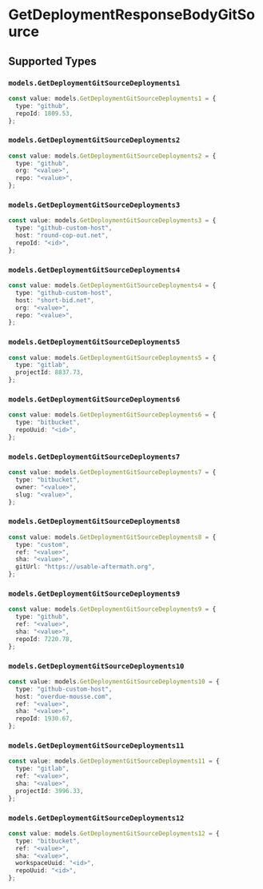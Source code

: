 # GetDeploymentResponseBodyGitSource


## Supported Types

### `models.GetDeploymentGitSourceDeployments1`

```typescript
const value: models.GetDeploymentGitSourceDeployments1 = {
  type: "github",
  repoId: 1809.53,
};
```

### `models.GetDeploymentGitSourceDeployments2`

```typescript
const value: models.GetDeploymentGitSourceDeployments2 = {
  type: "github",
  org: "<value>",
  repo: "<value>",
};
```

### `models.GetDeploymentGitSourceDeployments3`

```typescript
const value: models.GetDeploymentGitSourceDeployments3 = {
  type: "github-custom-host",
  host: "round-cop-out.net",
  repoId: "<id>",
};
```

### `models.GetDeploymentGitSourceDeployments4`

```typescript
const value: models.GetDeploymentGitSourceDeployments4 = {
  type: "github-custom-host",
  host: "short-bid.net",
  org: "<value>",
  repo: "<value>",
};
```

### `models.GetDeploymentGitSourceDeployments5`

```typescript
const value: models.GetDeploymentGitSourceDeployments5 = {
  type: "gitlab",
  projectId: 8837.73,
};
```

### `models.GetDeploymentGitSourceDeployments6`

```typescript
const value: models.GetDeploymentGitSourceDeployments6 = {
  type: "bitbucket",
  repoUuid: "<id>",
};
```

### `models.GetDeploymentGitSourceDeployments7`

```typescript
const value: models.GetDeploymentGitSourceDeployments7 = {
  type: "bitbucket",
  owner: "<value>",
  slug: "<value>",
};
```

### `models.GetDeploymentGitSourceDeployments8`

```typescript
const value: models.GetDeploymentGitSourceDeployments8 = {
  type: "custom",
  ref: "<value>",
  sha: "<value>",
  gitUrl: "https://usable-aftermath.org",
};
```

### `models.GetDeploymentGitSourceDeployments9`

```typescript
const value: models.GetDeploymentGitSourceDeployments9 = {
  type: "github",
  ref: "<value>",
  sha: "<value>",
  repoId: 7220.78,
};
```

### `models.GetDeploymentGitSourceDeployments10`

```typescript
const value: models.GetDeploymentGitSourceDeployments10 = {
  type: "github-custom-host",
  host: "overdue-mousse.com",
  ref: "<value>",
  sha: "<value>",
  repoId: 1930.67,
};
```

### `models.GetDeploymentGitSourceDeployments11`

```typescript
const value: models.GetDeploymentGitSourceDeployments11 = {
  type: "gitlab",
  ref: "<value>",
  sha: "<value>",
  projectId: 3996.33,
};
```

### `models.GetDeploymentGitSourceDeployments12`

```typescript
const value: models.GetDeploymentGitSourceDeployments12 = {
  type: "bitbucket",
  ref: "<value>",
  sha: "<value>",
  workspaceUuid: "<id>",
  repoUuid: "<id>",
};
```

